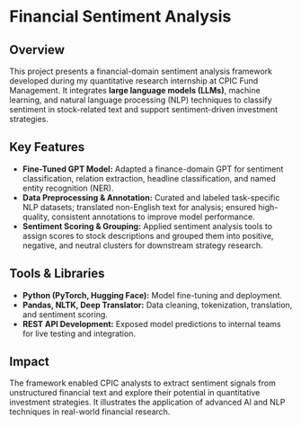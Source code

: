 # Financial Sentiment Analysis

## Overview
This project presents a financial-domain sentiment analysis framework developed during my quantitative research internship at CPIC Fund Management. It integrates **large language models (LLMs)**, machine learning, and natural language processing (NLP) techniques to classify sentiment in stock-related text and support sentiment-driven investment strategies.

## Key Features
- **Fine-Tuned GPT Model:** Adapted a finance-domain GPT for sentiment classification, relation extraction, headline classification, and named entity recognition (NER).
- **Data Preprocessing & Annotation:** Curated and labeled task-specific NLP datasets; translated non-English text for analysis; ensured high-quality, consistent annotations to improve model performance.
- **Sentiment Scoring & Grouping:** Applied sentiment analysis tools to assign scores to stock descriptions and grouped them into positive, negative, and neutral clusters for downstream strategy research.

## Tools & Libraries
- **Python (PyTorch, Hugging Face):** Model fine-tuning and deployment.
- **Pandas, NLTK, Deep Translator:** Data cleaning, tokenization, translation, and sentiment scoring.
- **REST API Development:** Exposed model predictions to internal teams for live testing and integration.

## Impact
The framework enabled CPIC analysts to extract sentiment signals from unstructured financial text and explore their potential in quantitative investment strategies. It illustrates the application of advanced AI and NLP techniques in real-world financial research.
